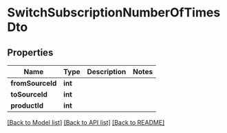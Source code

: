 # SwitchSubscriptionNumberOfTimesDto

## Properties
Name | Type | Description | Notes
------------ | ------------- | ------------- | -------------
**fromSourceId** | **int** |  | 
**toSourceId** | **int** |  | 
**productId** | **int** |  | 

[[Back to Model list]](../../README.md#documentation-for-models) [[Back to API list]](../../README.md#documentation-for-api-endpoints) [[Back to README]](../../README.md)


